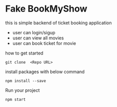 # Fake BookMyShow

<p> this is simple backend of ticket booking application
</p>

- user can login/sigup
- user can view all movies
- user can book ticket for movie


how to get started

```
git clone  <Repo URL>
```

install packages with below command

```
npm install --save
```

Run your project

```
npm start
```
